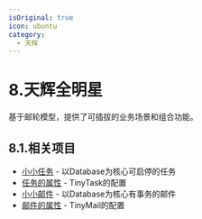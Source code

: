 ```yaml
---
isOriginal: true
icon: ubuntu
category:
  - 天辉
---
```


# 8.天辉全明星

基于邮轮模型，提供了可插拔的业务场景和组合功能。

## 8.1.相关项目

* [小小任务](8a-tinytask.md) - 以Database为核心可启停的任务
* [任务的属性](8b-prop-tinytask.md) - TinyTask的配置
* [小小邮件](8c-tinymail.md) - 以Database为核心有事务的邮件
* [邮件的属性](8d-prop-tinymail.md) - TinyMail的配置
